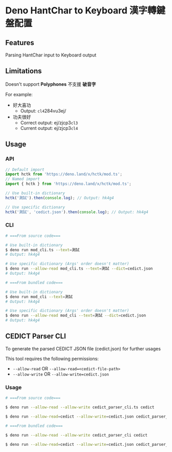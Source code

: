 # Deno HantChar to Keyboard 漢字轉鍵盤配置

## Features

Parsing HantChar input to Keyboard output

## Limitations

Doesn't support **Polyphones** 不支援 **破音字**

For example:
  - 好大喜功
    - Output: `cl4`284vu3ej/
  - 功夫很好
    - Correct output: ej/zjcp3`cl3`
    - Current output: ej/zjcp3`cl4`

## Usage

### API

```javascript
// Default import
import hctk from 'https://deno.land/x/hctk/mod.ts';
// Named import
import { hctk } from 'https://deno.land/x/hctk/mod.ts';

// Use built-in dictionary
hctk('測試').then(console.log); // Output: hk4g4

// Use specific dictionary
hctk('測試', 'cedict.json').then(console.log); // Output: hk4g4
```

### CLI

```bash
# ===From source code===

# Use built-in dictionary
$ deno run mod_cli.ts --text=測試
# Output: hk4g4

# Use specific dictionary (Args' order doesn't matter)
$ deno run --allow-read mod_cli.ts --text=測試 --dict=cedict.json
# Output: hk4g4

# ===From bundled code===

# Use built-in dictionary
$ deno run mod_cli --text=測試
# Output: hk4g4

# Use specific dictionary (Args' order doesn't matter)
$ deno run --allow-read mod_cli --text=測試 --dict=cedict.json
# Output: hk4g4
```

## CEDICT Parser CLI

To generate the parsed CEDICT JSON file (cedict.json) for further usages

This tool requires the following permissions:
  - `--allow-read` OR `--allow-read=<cedict-file-path>`
  - `--allow-write` OR `--allow-write=cedict.json`

### Usage

```bash
# ===From source code===

$ deno run --allow-read --allow-write cedict_parser_cli.ts cedict

$ deno run --allow-read=cedict --allow-write=cedict.json cedict_parser_cli.ts cedict

# ===From bundled code===

$ deno run --allow-read --allow-write cedict_parser_cli cedict

$ deno run --allow-read=cedict --allow-write=cedict.json cedict_parser_cli cedict
```
